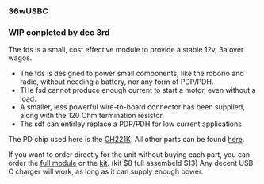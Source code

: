 ### 36wUSBC
### WIP conpleted by dec 3rd
The fds is a small, cost effective module to provide a stable 12v, 3a over wagos.

- The fds is designed to power small components, like the roborio and radio, without needing a battery, nor any form of PDP/PDH.
- THe fsd cannot produce enough current to start a motor, even without a load.
- A smaller, less powerful wire-to-board connector has been supplied, along with the 120 Ohm termination resistor.
- Ths sdf can entirley replace a PDP/PDH for low current applications

The PD chip used here is the [CH221K](https://www.lcsc.com/product-detail/C5125736.html).
All other parts can be found [here](https://www.digikey.com/en/mylists/list/HRV7I1BS3E).

If you want to order directly for the unit without buying each part, you can order the [full module](https://example.com) or the [kit](https://example.org).
(kit $8 full assembeld $13)
Any decent USB-C charger will work, as long as it can supply enough power.
